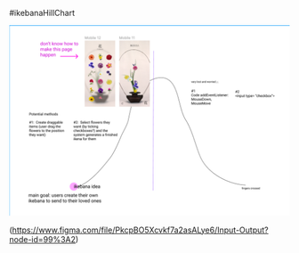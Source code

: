 #ikebanaHillChart

![Hillchart](hillchart.png)

(https://www.figma.com/file/PkcpBO5Xcvkf7a2asALye6/Input-Output?node-id=99%3A2)
